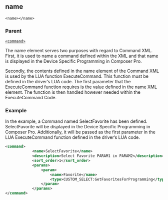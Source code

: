 ## name

`<name></name>`


### Parent

[`<command>`][1]


The name element serves two purposes with regard to Command XML. First, it is used to name a command defined within the XML and that name is displayed in the Device Specific Programming in Composer Pro.

Secondly, the contents defined in the name element of the Command XML is used by the LUA function ExecuteCommand. This function must be defined in the driver’s LUA code. The first parameter that the ExecuteCommand function requires is the value defined in the name XML element. The function is then handled however needed within the ExecuteCommand Code.


### Example
In the example, a Command named SelectFavorite has been defined. SelectFavorite will be displayed in the Device Specific Programming in Composer Pro. Additionally, it will be passed as the first parameter in the LUA ExecuteCommand function defined in the driver’s LUA code.


```xml
<command>
			<name>SelectFavorite</name>
			<description>Select Favorite PARAM1 in PARAM2</description>
			<sort_order>1</sort_order>
			<params>
				<param>
					<name>Favorite</name>
					<type>CUSTOM_SELECT:GetFavoritesForProgramming</type>
			    </param>
            </params>
</command>
```





[1]:	https://snap-one.github.io/docs-driverworks-xml/#commands-xml-command